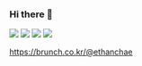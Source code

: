 ### Hi there 👋

<img src="https://img.shields.io/badge/Java-007396?style=plastic&logo=Java&logoColor=white&color=red"/>   <img src="https://img.shields.io/badge/Android-3DDC84?style=plastic&logo=Android&logoColor=white"/>   <img src="https://img.shields.io/badge/Android Studio-3DDC84?style=plastic&logo=androidstudio&logoColor=white&color=blue"/>   <img src="https://img.shields.io/badge/InteliJ-000000?style=plastic&logo=InteliJ&logoColor=white&color=yellow"/>

https://brunch.co.kr/@ethanchae

<!--
-> 배지 https://shields.io/
-> 아이콘 https://simpleicons.org/
**ethanchaee/ethanchaee** is a ✨ _special_ ✨ repository because its `README.md` (this file) appears on your GitHub profile.
![header](https://capsule-render.vercel.app/api?type=slice&color=A3DCBE&height=300&section=header&text=EthanChae&fontSize=90)
Here are some ideas to get you started:

- 🔭 I’m currently working on ...
- 🌱 I’m currently learning ...
- 👯 I’m looking to collaborate on ...
- 🤔 I’m looking for help with ...
- 💬 Ask me about ...
- 📫 How to reach me: ...
- 😄 Pronouns: ...
- ⚡ Fun fact: ...
-->
